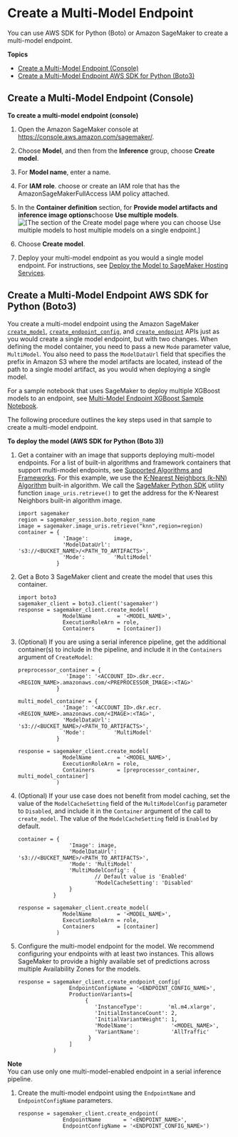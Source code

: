 # Create a Multi\-Model Endpoint<a name="create-multi-model-endpoint"></a>

You can use AWS SDK for Python \(Boto\) or Amazon SageMaker to create a multi\-model endpoint\.

**Topics**
+ [Create a Multi\-Model Endpoint \(Console\)](#create-multi-model-endpoint-console)
+ [Create a Multi\-Model Endpoint AWS SDK for Python \(Boto3\)](#create-multi-model-endpoint-sdk)

## Create a Multi\-Model Endpoint \(Console\)<a name="create-multi-model-endpoint-console"></a>



**To create a multi\-model endpoint \(console\)**

1. Open the Amazon SageMaker console at [https://console\.aws\.amazon\.com/sagemaker/](https://console.aws.amazon.com/sagemaker/)\.

1. Choose **Model**, and then from the **Inference** group, choose **Create model**\. 

1. For **Model name**, enter a name\.

1. For **IAM role**\. choose or create an IAM role that has the AmazonSageMakerFullAccess IAM policy attached\. 

1.  In the **Container definition** section, for **Provide model artifacts and inference image options**choose **Use multiple models**\.  
![\[The section of the Create model page where you can choose Use multiple models to host multiple models on a single endpoint.\]](http://docs.aws.amazon.com/sagemaker/latest/dg/images/mme-create-model-ux-2.PNG)

1. Choose **Create model**\.

1. Deploy your multi\-model endpoint as you would a single model endpoint\. For instructions, see [Deploy the Model to SageMaker Hosting Services](ex1-model-deployment.md#ex1-deploy-model)\.

## Create a Multi\-Model Endpoint AWS SDK for Python \(Boto3\)<a name="create-multi-model-endpoint-sdk"></a>

You create a multi\-model endpoint using the Amazon SageMaker [ `create_model`](https://boto3.amazonaws.com/v1/documentation/api/latest/reference/services/sagemaker.html#SageMaker.Client.create_model), [ `create_endpoint_config`](https://boto3.amazonaws.com/v1/documentation/api/latest/reference/services/sagemaker.html#SageMaker.Client.create_endpoint_config), and [ `create_endpoint`](https://boto3.amazonaws.com/v1/documentation/api/latest/reference/services/sagemaker.html#SageMaker.Client.create_endpoint) APIs just as you would create a single model endpoint, but with two changes\. When defining the model container, you need to pass a new `Mode` parameter value, `MultiModel`\. You also need to pass the `ModelDataUrl` field that specifies the prefix in Amazon S3 where the model artifacts are located, instead of the path to a single model artifact, as you would when deploying a single model\.

For a sample notebook that uses SageMaker to deploy multiple XGBoost models to an endpoint, see [Multi\-Model Endpoint XGBoost Sample Notebook](https://sagemaker-examples.readthedocs.io/en/latest/advanced_functionality/multi_model_xgboost_home_value/xgboost_multi_model_endpoint_home_value.html)\. 

The following procedure outlines the key steps used in that sample to create a multi\-model endpoint\.

**To deploy the model \(AWS SDK for Python \(Boto 3\)\)**

1. Get a container with an image that supports deploying multi\-model endpoints\. For a list of built\-in algorithms and framework containers that support multi\-model endpoints, see [Supported Algorithms and Frameworks](multi-model-endpoints.md#multi-model-support)\. For this example, we use the [K\-Nearest Neighbors \(k\-NN\) Algorithm](k-nearest-neighbors.md) built\-in algorithm\. We call the [SageMaker Python SDK](https://sagemaker.readthedocs.io/en/stable/v2.html) utility function `image_uris.retrieve()` to get the address for the K\-Nearest Neighbors built\-in algorithm image\.

   ```
   import sagemaker
   region = sagemaker_session.boto_region_name
   image = sagemaker.image_uris.retrieve("knn",region=region)
   container = { 
                 'Image':        image,
                 'ModelDataUrl': 's3://<BUCKET_NAME>/<PATH_TO_ARTIFACTS>',
                 'Mode':         'MultiModel'
               }
   ```

1. Get a Boto 3 SageMaker client and create the model that uses this container\.

   ```
   import boto3
   sagemaker_client = boto3.client('sagemaker')
   response = sagemaker_client.create_model(
                 ModelName        = '<MODEL_NAME>',
                 ExecutionRoleArn = role,
                 Containers       = [container])
   ```

1. \(Optional\) If you are using a serial inference pipeline, get the additional container\(s\) to include in the pipeline, and include it in the `Containers` argument of `CreateModel`:

   ```
   preprocessor_container = { 
                  'Image': '<ACCOUNT_ID>.dkr.ecr.<REGION_NAME>.amazonaws.com/<PREPROCESSOR_IMAGE>:<TAG>'
               }
   
   multi_model_container = { 
                 'Image': '<ACCOUNT_ID>.dkr.ecr.<REGION_NAME>.amazonaws.com/<IMAGE>:<TAG>',
                 'ModelDataUrl': 's3://<BUCKET_NAME>/<PATH_TO_ARTIFACTS>',
                 'Mode':         'MultiModel'
               }
   
   response = sagemaker_client.create_model(
                 ModelName        = '<MODEL_NAME>',
                 ExecutionRoleArn = role,
                 Containers       = [preprocessor_container, multi_model_container]
               )
   ```

1. \(Optional\) If your use case does not benefit from model caching, set the value of the `ModelCacheSetting` field of the `MultiModelConfig` parameter to `Disabled`, and include it in the `Container` argument of the call to `create_model`\. The value of the `ModelCacheSetting` field is `Enabled` by default\.

   ```
   container = { 
                   'Image': image, 
                   'ModelDataUrl': 's3://<BUCKET_NAME>/<PATH_TO_ARTIFACTS>',
                   'Mode': 'MultiModel' 
                   'MultiModelConfig': {
                           // Default value is 'Enabled'
                           'ModelCacheSetting': 'Disabled'
                   }
              }
   
   response = sagemaker_client.create_model(
                 ModelName        = '<MODEL_NAME>',
                 ExecutionRoleArn = role,
                 Containers       = [container]
               )
   ```

1. Configure the multi\-model endpoint for the model\. We recommend configuring your endpoints with at least two instances\. This allows SageMaker to provide a highly available set of predictions across multiple Availability Zones for the models\.

   ```
   response = sagemaker_client.create_endpoint_config(
                   EndpointConfigName = '<ENDPOINT_CONFIG_NAME>',
                   ProductionVariants=[
                        {
                           'InstanceType':        'ml.m4.xlarge',
                           'InitialInstanceCount': 2,
                           'InitialVariantWeight': 1,
                           'ModelName':            '<MODEL_NAME>',
                           'VariantName':          'AllTraffic'
                         }
                   ]
              )
   ```
**Note**  
You can use only one multi\-model\-enabled endpoint in a serial inference pipeline\.

1. Create the multi\-model endpoint using the `EndpointName` and `EndpointConfigName` parameters\.

   ```
   response = sagemaker_client.create_endpoint(
                 EndpointName       = '<ENDPOINT_NAME>',
                 EndpointConfigName = '<ENDPOINT_CONFIG_NAME>')
   ```